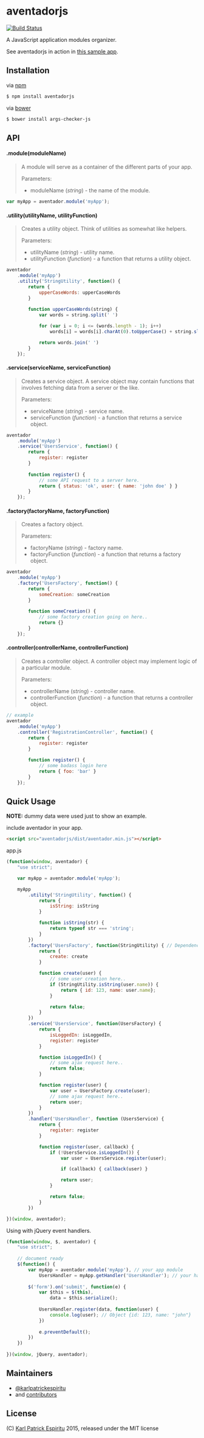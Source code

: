 # aventadorjs

[![Build Status](https://travis-ci.org/karlpatrickespiritu/aventadorjs.svg?branch=master)](https://travis-ci.org/karlpatrickespiritu/aventadorjs)

A JavaScript application modules organizer.

See aventadorjs in action in [this sample app](http://karlpatrickespiritu.github.io/aventadorjs/sample-app/).

Installation
--------
via [npm](https://www.npmjs.com/)
```sh
$ npm install aventadorjs
```

via [bower](bower.io)
```sh
$ bower install args-checker-js
```

API
--------

#### .module(moduleName)
> A module will serve as a container of the different parts of your app.
>
> Parameters:
> 
> - moduleName (*string*) - the name of the module.

```JavaScript
var myApp = aventador.module('myApp');
```

#### .utility(utilityName, utilityFunction)
> Creates a utility object. Think of utilities as somewhat like helpers.
>
> Parameters:
>
> - utilityName (*string*) - utility name.
> - utilityFunction (*function*) - a function that returns a utility object.

```JavaScript
aventador
	.module('myApp')
	.utility('StringUtility', function() {
		return {
			upperCaseWords: upperCaseWords
		}
		
		function upperCaseWords(string) {
			var words = string.split(' ')

            for (var i = 0; i <= (words.length - 1); i++)
                words[i] = words[i].charAt(0).toUpperCase() + string.slice(1)

            return words.join(' ')
        }
	});
```

#### .service(serviceName, serviceFunction)
> Creates a service object. A service object may contain functions that involves fetching data from a server or the like.
>
> Parameters:
> 
> - serviceName (*string*) - service name.
> - serviceFunction (*function*) - a function that returns a service object.

```JavaScript
aventador
	.module('myApp')
	.service('UsersService', function() {
		return {
			register: register
		}
		
 		function register() {
			// some API request to a server here.
			return { status: 'ok', user: { name: 'john doe' } }
		}
	});
```

#### .factory(factoryName, factoryFunction)
> Creates a factory object. 
>
> Parameters:
> 
> - factoryName (*string*) - factory name.
> - factoryFunction (*function*) - a function that returns a factory object.

```JavaScript
aventador
	.module('myApp')
	.factory('UsersFactory', function() {
		return {
			someCreation: someCreation
		}
		
		function someCreation() {
			// some factory creation going on here..
			return {}
		}
	});
```

#### .controller(controllerName, controllerFunction)
> Creates a controller object. A controller object may implement logic of a particular module.
>
> Parameters:
> 
> - controllerName (*string*) - controller name.
> - controllerFunction (*function*) - a function that returns a controller object.

```JavaScript
// example
aventador
	.module('myApp')
	.controller('RegistrationController', function() {
		return {
			register: register
		}

		function register() {
			// some badass login here
			return { foo: 'bar' }
		}
	});
```

Quick Usage
--------
**NOTE:** dummy data were used just to show an example.


include aventador in your app.
```html
<script src="aventadorjs/dist/aventador.min.js"></script>
```

app.js
```JavaScript
(function(window, aventador) {
    "use strict";

    var myApp = aventador.module('myApp');

    myApp
        .utility('StringUtility', function() {
            return {
                isString: isString
            }

            function isString(str) {
                return typeof str === 'string';
            }
        })
        .factory('UsersFactory', function(StringUtility) { // Dependency Injection
            return {
                create: create
            }

            function create(user) {
                // some user creation here..
                if (StringUtility.isString(user.name)) {
                    return { id: 123, name: user.name};
                }

                return false;
            }
        })
        .service('UsersService', function(UsersFactory) {
            return {
                isLoggedIn: isLoggedIn,
                register: register
            }

            function isLoggedIn() {
                // some ajax request here..
                return false;
            }

            function register(user) {
                var user = UsersFactory.create(user);
                // some ajax request here..
                return user;
            }
        })
        .handler('UsersHandler', function (UsersService) {
            return {
                register: register
            }

            function register(user, callback) {
                if (!UsersService.isLoggedIn()) {
                    var user = UsersService.register(user);

                    if (callback) { callback(user) }

                    return user;
                }

                return false;
            }
        })

})(window, aventador);
```

Using with jQuery event handlers.
```JavaScript
(function(window, $, aventador) {
    "use strict";
    
    // document ready
    $(function() {
        var myApp = aventador.module('myApp'), // your app module
            UsersHandler = myApp.getHandler('UsersHandler'); // your handler object
    
        $('form').on('submit', function(e) {
            var $this = $(this),
                data = $this.serialize();
    
            UsersHandler.register(data, function(user) {
                console.log(user); // Object {id: 123, name: "john"}
            })
    
            e.preventDefault();
        })
    })
    
})(window, jQuery, aventador);
```

Maintainers
--------
 - [@karlpatrickespiritu](https://github.com/karlpatrickespiritu)
 - and [contributors](https://github.com/karlpatrickespiritu/aventadorjs/graphs/contributors)
 
License
--------
(C) [Karl Patrick Espiritu](https://github.com/karlpatrickespiritu/) 2015, released under the MIT license
